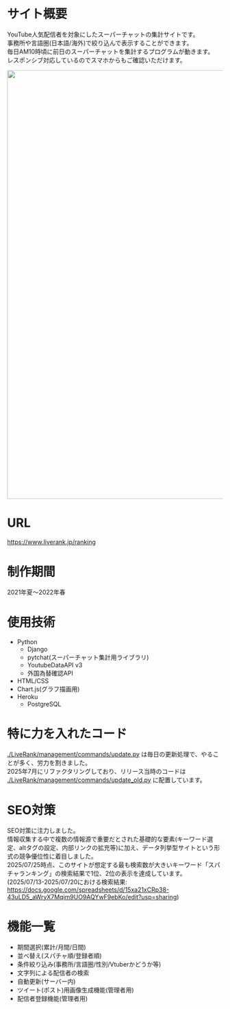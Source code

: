 # サイト概要
YouTube人気配信者を対象にしたスーパーチャットの集計サイトです。<br >
事務所や言語圏(日本語/海外)で絞り込んで表示することができます。 <br >
毎日AM10時頃に前日のスーパーチャットを集計するプログラムが動きます。 <br >
レスポンシブ対応しているのでスマホからもご確認いただけます。
<br >

 <img width="1000" src="https://www.liverank.jp/LiveRank/static/LiveRank/img/toppage_screenshot.png">

# URL
https://www.liverank.jp/ranking <br >

# 制作期間
2021年夏〜2022年春

# 使用技術
- Python
    - Django
    - pytchat(スーパーチャット集計用ライブラリ)
    - YoutubeDataAPI v3
    - 外国為替確認API
- HTML/CSS
- Chart.js(グラフ描画用)
- Heroku
    - PostgreSQL


# 特に力を入れたコード
[./LiveRank/management/commands/update.py](https://github.com/bungu/LiveRank_public/blob/main/LiveRank/management/commands/update.py) は毎日の更新処理で、やることが多く、労力を割きました。<br >
2025年7月にリファクタリングしており、リリース当時のコードは
[./LiveRank/management/commands/update_old.py](https://github.com/bungu/LiveRank_public/blob/main/LiveRank/management/commands/update_old.py) 
に配置しています。

# SEO対策
SEO対策に注力しました。<br >
情報収集する中で複数の情報源で重要だとされた基礎的な要素(キーワード選定、altタグの設定、内部リンクの拡充等)に加え、データ列挙型サイトという形式の競争優位性に着目しました。<br >
2025/07/25時点、このサイトが想定する最も検索数が大きいキーワード「スパチャランキング」の検索結果で1位、2位の表示を達成しています。
(2025/07/13-2025/07/20における検索結果:<br >https://docs.google.com/spreadsheets/d/15xa21xCRp38-43uLD5_aWryX7Mqim9UO9AQYwF9ebKo/edit?usp=sharing)

# 機能一覧
- 期間選択(累計/月間/日間)
- 並べ替え(スパチャ順/登録者順)
- 条件絞り込み(事務所/言語圏/性別/Vtuberかどうか等)
- 文字列による配信者の検索
- 自動更新(サーバー内)
- ツイート(ポスト)用画像生成機能(管理者用)
- 配信者登録機能(管理者用)
